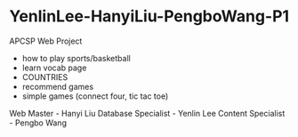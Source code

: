 # YenlinLee-HanyiLiu-PengboWang-P1
APCSP Web Project

- how to play sports/basketball
- learn vocab page
- COUNTRIES
- recommend games
- simple games (connect four, tic tac toe)

Web Master - Hanyi Liu
Database Specialist - Yenlin Lee
Content Specialist - Pengbo Wang

